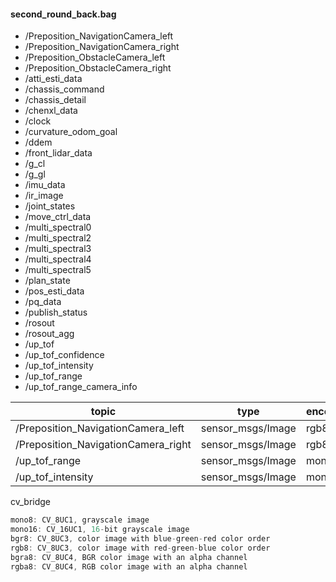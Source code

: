 #### second_round_back.bag

- /Preposition_NavigationCamera_left
- /Preposition_NavigationCamera_right
- /Preposition_ObstacleCamera_left
- /Preposition_ObstacleCamera_right
- /atti_esti_data
- /chassis_command
- /chassis_detail
- /chenxl_data
- /clock
- /curvature_odom_goal
- /ddem
- /front_lidar_data
- /g_cl
- /g_gl
- /imu_data
- /ir_image
- /joint_states
- /move_ctrl_data
- /multi_spectral0
- /multi_spectral2
- /multi_spectral3
- /multi_spectral4
- /multi_spectral5
- /plan_state
- /pos_esti_data
- /pq_data
- /publish_status
- /rosout
- /rosout_agg
- /up_tof
- /up_tof_confidence
- /up_tof_intensity
- /up_tof_range
- /up_tof_range_camera_info




| topic                               | type              | encoding | resolution | step         |
| ----------------------------------- | ----------------- | -------- | ---------- | ------------ |
| /Preposition_NavigationCamera_left  | sensor_msgs/Image | rgb8     | 2048x2048  | 6144(2048x3) |
| /Preposition_NavigationCamera_right | sensor_msgs/Image | rgb8     | 2048x2048  | 6144         |
| /up_tof_range                       | sensor_msgs/Image | mono16   | 480x640    | 1280(640x2)  |
| /up_tof_intensity                   | sensor_msgs/Image | mono16   | 480x640    | 1280         |



cv_bridge 

```cpp
mono8: CV_8UC1, grayscale image
mono16: CV_16UC1, 16-bit grayscale image
bgr8: CV_8UC3, color image with blue-green-red color order
rgb8: CV_8UC3, color image with red-green-blue color order
bgra8: CV_8UC4, BGR color image with an alpha channel
rgba8: CV_8UC4, RGB color image with an alpha channel
```